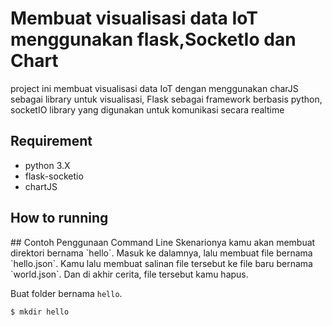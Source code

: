 # Membuat visualisasi data IoT menggunakan flask,SocketIo dan Chart
project ini membuat visualisasi data IoT dengan menggunakan charJS sebagai library untuk visualisasi, Flask sebagai framework berbasis python, socketIO library yang digunakan untuk komunikasi  secara realtime

<h2>Requirement</h2>
<ul>
  <li>python 3.X</li>
  <li>flask-socketio</li>
  <li>chartJS</li>
</ul>

<h2>How to running</h2>
## Contoh Penggunaan Command Line
Skenarionya kamu akan membuat direktori bernama `hello`. Masuk ke dalamnya, lalu membuat file bernama `hello.json`. 
Kamu lalu membuat salinan file tersebut ke file baru bernama `world.json`. Dan di akhir cerita, file tersebut kamu hapus.

Buat folder bernama `hello`.
```terminal
$ mkdir hello
```



